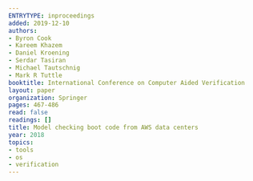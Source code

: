 ```yaml
---
ENTRYTYPE: inproceedings
added: 2019-12-10
authors:
- Byron Cook
- Kareem Khazem
- Daniel Kroening
- Serdar Tasiran
- Michael Tautschnig
- Mark R Tuttle
booktitle: International Conference on Computer Aided Verification
layout: paper
organization: Springer
pages: 467-486
read: false
readings: []
title: Model checking boot code from AWS data centers
year: 2018
topics:
- tools
- os
- verification
---
```

